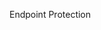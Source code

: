<Token xmlns:xlink="http://www.w3.org/1999/xlink">Endpoint Protection</Token>

<!--HONumber=May16_HO2-->


